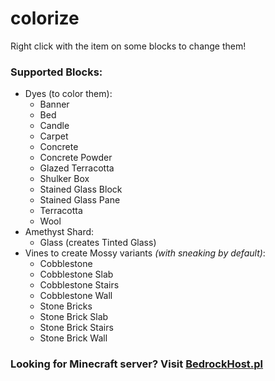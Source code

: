 # colorize
Right click with the item on some blocks to change them!

### Supported Blocks:
- Dyes (to color them):
  - Banner
  - Bed
  - Candle
  - Carpet
  - Concrete
  - Concrete Powder
  - Glazed Terracotta
  - Shulker Box
  - Stained Glass Block
  - Stained Glass Pane
  - Terracotta
  - Wool
- Amethyst Shard:
  - Glass (creates Tinted Glass)
- Vines to create Mossy variants _(with sneaking by default)_:
  - Cobblestone
  - Cobblestone Slab
  - Cobblestone Stairs
  - Cobblestone Wall
  - Stone Bricks
  - Stone Brick Slab
  - Stone Brick Stairs
  - Stone Brick Wall

### Looking for Minecraft server? Visit [BedrockHost.pl](https://bedrockhost.pl/)
